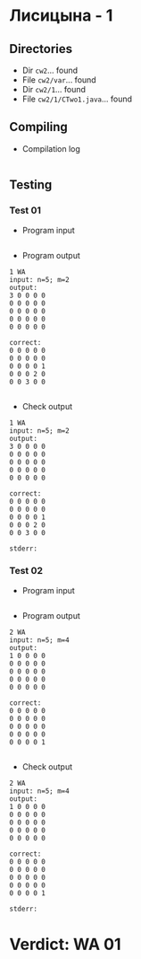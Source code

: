 # Лисицына - 1
## Directories
- Dir `cw2`... found
- File `cw2/var`... found
- Dir `cw2/1`... found
- File `cw2/1/CTwo1.java`... found
## Compiling
- Compilation log
```

```
## Testing
### Test 01
- Program input
```

```
- Program output
```
1 WA
input: n=5; m=2
output: 
3 0 0 0 0 
0 0 0 0 0 
0 0 0 0 0 
0 0 0 0 0 
0 0 0 0 0 

correct: 
0 0 0 0 0 
0 0 0 0 0 
0 0 0 0 1 
0 0 0 2 0 
0 0 3 0 0 


```
- Check output
```
1 WA
input: n=5; m=2
output: 
3 0 0 0 0 
0 0 0 0 0 
0 0 0 0 0 
0 0 0 0 0 
0 0 0 0 0 

correct: 
0 0 0 0 0 
0 0 0 0 0 
0 0 0 0 1 
0 0 0 2 0 
0 0 3 0 0 

stderr:

```
### Test 02
- Program input
```

```
- Program output
```
2 WA
input: n=5; m=4
output: 
1 0 0 0 0 
0 0 0 0 0 
0 0 0 0 0 
0 0 0 0 0 
0 0 0 0 0 

correct: 
0 0 0 0 0 
0 0 0 0 0 
0 0 0 0 0 
0 0 0 0 0 
0 0 0 0 1 


```
- Check output
```
2 WA
input: n=5; m=4
output: 
1 0 0 0 0 
0 0 0 0 0 
0 0 0 0 0 
0 0 0 0 0 
0 0 0 0 0 

correct: 
0 0 0 0 0 
0 0 0 0 0 
0 0 0 0 0 
0 0 0 0 0 
0 0 0 0 1 

stderr:

```
# Verdict: WA 01
